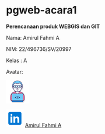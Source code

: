 # pgweb-acara1
**Perencanaan produk WEBGIS dan GIT**  

Nama: Amirul Fahmi A

NIM: 22/496736/SV/20997

Kelas : A

Avatar:

![Avatar](image/hacker.png)


![Linkedin](image/Linkedin.png) [Amirul Fahmi A](https://www.linkedin.com/in/amirul-fahmi-ash-shiddiqie-70341721b/)









